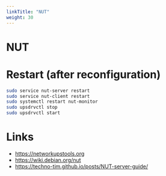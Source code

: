 ```yaml
---
linkTitle: "NUT"
weight: 30
---
```

# NUT

# Restart (after reconfiguration)

```sh
sudo service nut-server restart
sudo service nut-client restart
sudo systemctl restart nut-monitor
sudo upsdrvctl stop
sudo upsdrvctl start
```

# Links
* https://networkupstools.org
* https://wiki.debian.org/nut
* https://techno-tim.github.io/posts/NUT-server-guide/
